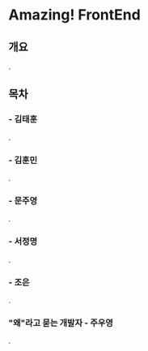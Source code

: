 # Amazing! FrontEnd

## 개요

.

## 목차

###  - 김태훈

.

###  - 김훈민

.

###  - 문주영

.

###  - 서정명

.

### - 조은

.

### "왜"라고 묻는 개발자 - 주우영

.
